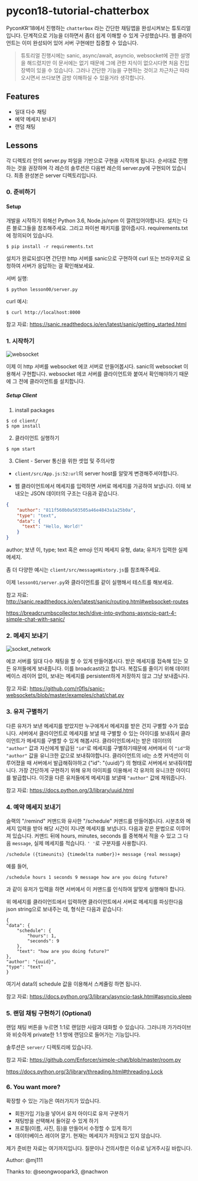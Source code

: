 # pycon18-tutorial-chatterbox

PyconKR'18에서 진행하는 `chatterbox` 라는 간단한 채팅앱을 완성시켜보는 튜토리얼입니다. 
단계적으로 기능을 더하면서 좀더 쉽게 이해할 수 있게 구성했습니다.
웹 클라이언트는 이미 완성되어 있어 서버 구현에만 집중할 수 있습니다.

> 튜토리얼 진행시에는 sanic, async/await, asyncio, websocket에 관한 설명을 해드렸지만 이 문서에는 없기 때문에 그에 관한 지식이 없으시다면 처음 진입장벽이 있을 수 있습니다. 그러나 간단한 기능을 구현하는 것이고 차근차근 따라오시면서 쓰다보면 금방 이해하실 수 있을거라 생각합니다.

## Features

- 일대 다수 채팅
- 예약 메세지 보내기
- 랜덤 채팅

## Lessons

각 디렉토리 안의 server.py 파일을 기반으로 구현을 시작하게 됩니다. 
순서대로 진행하는 것을 권장하며 각 레슨의 솔루션은 다음번 레슨의 server.py에 구현되어 있습니다.
최종 완성본은 server 디렉토리입니다.

### 0. 준비하기

#### Setup

개발을 시작하기 위해선 Python 3.6, Node.js/npm 이 깔려있어야합니다. 설치는 다른 블로그들을 참조해주세요.
그리고 파이썬 패키지를 깔아줍시다. requirements.txt에 정의되어 있습니다.
```
$ pip install -r requirements.txt
```

설치가 완료되셨다면 간단한 http 서버를 sanic으로 구현하여 curl 또는 브라우저로 요청하여 서버가 응답하는 걸 확인해보세요.

서버 실행:
```
$ python lesson00/server.py
```

curl 예시:
```
$ curl http://localhost:8000
```

참고 자료:
https://sanic.readthedocs.io/en/latest/sanic/getting_started.html

### 1. 시작하기

![websocket](https://hpbn.co/assets/diagrams/1a8db2948eb2aad0dd47470c6c011a42.svg) 

이제 이 http 서버를 websocket 에코 서버로 만들어봅시다. sanic의 websocket 이용해서 구현합니다.
websocket 에코 서버를 클라이언트와 붙여서 확인해야하기 때문에 그 전에 클라이언트를 설치합니다.

##### Setup Client 

1. install packages

```
$ cd client/
$ npm install
```

2. 클라이언트 실행하기

```
$ npm start
``` 

3. Client - Server 통신을 위한 셋업 및 주의사항
- `client/src/App.js:52:url`의 server host를 알맞게 변경해주셔야합니다.

- 웹 클라이언트에서 메세지를 입력하면 서버로 메세지를 가공하여 보냅니다. 이때 보내오는 JSON 데이터의 구조는 다음과 같습니다.
```json
{
    "author": "811f560b0a503505a46e4843a1a25b0a", 
    "type": "text", 
    "data": {
      "text": "Hello, World!"
    }
}
```

author; 보낸 이, type; text 혹은 emoji 인지 메세지 유형, data; 유저가 입력한 실제 메세지.

좀 더 다양한 예시는 `client/src/messageHistory.js`를 참조해주세요.

이제 `lesson01/server.py`와 클라이언트를 같이 실행해서 테스트를 해보세요.

참고 자료:
http://sanic.readthedocs.io/en/latest/sanic/routing.html#websocket-routes

https://breadcrumbscollector.tech/dive-into-pythons-asyncio-part-4-simple-chat-with-sanic/

### 2. 메세지 보내기

![socket_network](https://image.slidesharecdn.com/sockets-101218053457-phpapp02/95/network-sockets-3-638.jpg?cb=1426421035)

에코 서버를 일대 다수 채팅을 할 수 있게 만들어봅시다. 받은 메세지를 접속해 있는 모든 유저들에게 보내줍니다. 이를 broadcast라고 합니다.
복잡도를 줄이기 위해 데이터베이스 레이어 없이, 보내는 메세지를 persistent하게 저장하지 않고 그냥 보내줍니다.

참고 자료:
https://github.com/r0fls/sanic-websockets/blob/master/examples/chat/chat.py

### 3. 유저 구별하기

다른 유저가 보낸 메세지를 받았지만 누구에게서 메세지를 받은 건지 구별할 수가 없습니다. 서버에서 클라이언트로 메세지를 보낼 때 구별할 수 있는 아이디를 보내줘서 클라이언트가 메세지를 구별할 수 있게 해봅시다.
클라이언트에서는 받은 데이터의 `"author"` 값과 자신에게 발급된 `"id"`로 메세지를 구별하기때문에 서버에서 이 `"id"`와 `"author"` 값을 유니크한 값으로 보내줘야합니다.
클라이언트의 id는 소켓 커넥션이 이루어졌을 때 서버에서 발급해줘야하고 {"id": "{uuid}"} 의 형태로 서버에서 보내줘야합니다.
가장 간단하게 구현하기 위해 유저 아이피를 이용해서 각 유저의 유니크한 아이디를 발급합니다. 이것을 다른 유저들에게 메세지를 보낼때 `"author"` 값에 채워줍니다.

참고 자료:
https://docs.python.org/3/library/uuid.html

### 4. 예약 메세지 보내기

슬랙의 "/remind" 커맨드와 유사한 "/schedule" 커맨드를 만들어봅니다. 시분초와 메세지 입력을 받아 해당 시간이 지나면 메세지를 보냅니다.
다음과 같은 문법으로 이루어져 있습니다. 커맨드 뒤에 hours, minutes, seconds 를 중복해서 적을 수 있고 그 다음 `message`, 실제 메세지를 적습니다. `' '`로 구분자를 사용합니다.
```
/schedule ({timeunits} {timedelta number})+ message {real message}
```

예를 들어,
```
/schedule hours 1 seconds 9 message how are you doing future?
```
과 같이 유저가 입력을 하면 서버에서 이 커맨드를 인식하여 알맞게 실행해야 합니다.

위 메세지를 클라이언트에서 입력하면 클라이언트에서 서버로 메세지를 파싱한다음 json string으로 보내주는 데, 형식은 다음과 같습니다:
```
{
"data": {
    "schedule": {
        "hours": 1,
        "seconds": 9
    },
    "text": "how are you doing future?"
},
"author": "{uuid}",
"type": "text"
}
```
여기서 data의 schedule 값을 이용해서 스케쥴링 하면 됩니다.

참고 자료:
https://docs.python.org/3/library/asyncio-task.html#asyncio.sleep

### 5. 랜덤 채팅 구현하기 (Optional)

랜덤 채팅 버튼을 누르면 1:1로 랜덤한 사람과 대화할 수 있습니다. 그러니까 가가라이브와 비슷하게 private한 1:1 방에 랜덤으로 들어가는 기능입니다.

솔루션은 `server/` 디렉토리에 있습니다.

참고 자료:
https://github.com/Enforcer/simple-chat/blob/master/room.py

https://docs.python.org/3/library/threading.html#threading.Lock


### 6. You want more?

확장할 수 있는 기능은 여러가지가 있습니다.
- 회원가입 기능을 넣어서 유저 아이디로 유저 구분하기
- 채팅방을 선택해서 들어갈 수 있게 하기
- 프로필(이름, 사진, 등)을 만들어서 수정할 수 있게 하기
- 데이터베이스 레이어 깔기. 현재는 메세지가 저장되고 있지 않습니다.


제가 준비한 자료는 여기까지입니다. 질문이나 건의사항은 이슈로 남겨주시길 바랍니다.

Author: @mj111

Thanks to: @seongwoopark3, @nachwon
